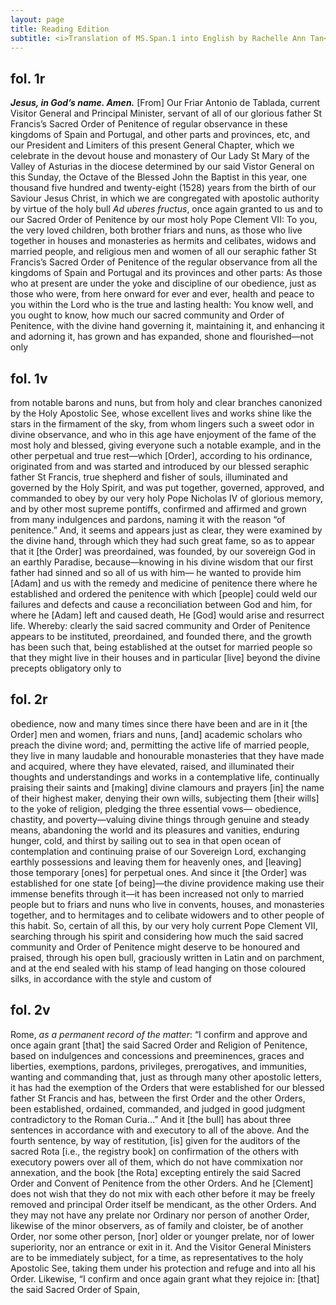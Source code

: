 ```yaml
---
layout: page
title: Reading Edition
subtitle: <i>Translation of MS.Span.1 into English by Rachelle Ann Tan</i>
---
```


## fol. 1r
**_Jesus,
in God’s name. Amen._**
\[From\] Our Friar Antonio
de Tablada, current Visitor General and
Principal Minister, servant of all of our glorious father St Francis’s
Sacred Order of Penitence of regular 
observance in these kingdoms of Spain and
Portugal, and other parts and provinces, etc, and our President
and Limiters of this present General Chapter, which we celebrate
in the devout house and monastery of Our Lady St
Mary of the Valley of Asturias in the diocese determined by our said
Vistor General on this Sunday, the Octave of the Blessed
John the Baptist in this year, one thousand five hundred and 
twenty-eight (1528) years from the birth of our Saviour Jesus Christ,
in which we are congregated with apostolic authority
by virtue of the holy bull _Ad uberes fructus_, once again
granted to us and to our Sacred Order of Penitence by our
most holy Pope Clement VII: 
To you, the very loved children, both brother friars and nuns, as those who
live together in houses and monasteries as hermits
and celibates, widows and married people, and religious men
and women of all our seraphic father St Francis’s Sacred Order of Penitence 
of the regular observance from all the kingdoms of Spain and Portugal 
and its provinces and other parts: 
As those who at present are under the yoke and
discipline of our obedience, just as those who were, from here onward
for ever and ever, health and peace to you within the Lord who is the true and
lasting health: 
You know well, and you ought to know, how much our
sacred community and Order of Penitence, with the divine hand governing it,
maintaining it, and enhancing it and adorning
it, has grown and has expanded, shone and flourished—not only

## fol. 1v
from notable barons and nuns, but from holy and clear
branches canonized by the Holy Apostolic See, whose
excellent lives and works shine like the
stars in the firmament of the sky, from whom lingers such a sweet
odor in divine observance, and who in this age have enjoyment of 
the fame of the most holy and blessed, giving everyone such
a notable example, and in the other perpetual and true
rest—which \[Order\], according to his ordinance, originated from and was started
and introduced by our blessed seraphic father St Francis, 
true shepherd and fisher of souls, illuminated and governed by the Holy Spirit,
and was put together, governed, approved, and commanded to obey
by our very holy Pope Nicholas IV of glorious
memory, and by other most supreme pontiffs,
confirmed and affirmed and grown from many indulgences
and pardons, naming it with the reason “of penitence.” And, it seems
and appears just as clear, they were examined by
the divine hand, through which they had such great fame, so as to
appear that it \[the Order\] was preordained, was founded, by our sovereign
God in an earthly Paradise, because—knowing in his divine wisdom
that our first father had sinned and so all of us with him—
he wanted to provide him \[Adam\] and us with the remedy and
medicine of penitence there where he established and ordered the penitence
with which \[people\] could weld our failures and defects and cause a
reconciliation between God and him, for where he \[Adam\] left and caused
death, He \[God\] would arise and resurrect life. 
Whereby: clearly the said sacred community and Order of Penitence appears
to be instituted, preordained, and founded there, and the 
growth has been such that, being established at the outset
for married people so that they might live in their houses and in
particular \[live\] beyond the divine precepts obligatory only to

## fol. 2r
obedience, now and many times since there have been and are
in it \[the Order\] men and women, friars and nuns, \[and\] academic
scholars who preach the divine word; and, permitting
the active life of married people, they live in many laudable
and honourable monasteries that they have made and acquired, where
they have elevated, raised, and illuminated their thoughts
and understandings and works in a contemplative life,
continually praising their saints and \[making\] divine
clamours and prayers \[in\] the name of their highest maker,
denying their own wills, subjecting them \[their wills\]
to the yoke of religion, pledging the three essential vows—
obedience, chastity, and poverty—valuing
divine things through genuine and steady means, abandoning
the world and its pleasures and vanities, enduring hunger,
cold, and thirst by sailing out to sea in that open ocean of contemplation
and continuing praise of our Sovereign Lord, exchanging
earthly possessions and leaving them for heavenly ones,
and \[leaving\] those temporary \[ones\] for perpetual ones. And since it \[the Order\] 
was established for one state \[of being\]—the divine providence
making use their immense benefits through it—it has been 
increased not only to married people but to friars
and nuns who live in convents, houses, and monasteries
together, and to hermitages and to celibate widowers
and to other people of this habit. 
So, certain of all this, by our very holy current Pope Clement VII,
searching through his spirit and considering
how much the said sacred community and Order
of Penitence might deserve to be honoured and praised,
through his open bull, graciously written in Latin and on
parchment, and at the end sealed with his stamp of lead hanging on those 
coloured silks, in accordance with the style and custom of

## fol. 2v
Rome, _as a permanent record of the matter_: “I confirm and
approve and once again grant \[that\] the said Sacred Order
and Religion of Penitence, based on indulgences and concessions
and preeminences, graces and liberties, exemptions,
pardons, privileges, prerogatives, and immunities, 
wanting and commanding that, just as through many other 
apostolic letters, it has had the exemption of the Orders that were 
established for our blessed father St Francis and has, between the first Order 
and the other Orders, been established, ordained, commanded, and judged 
in good judgment contradictory to the Roman Curia…” And it \[the bull\] 
has about three sentences in accordance with and executory to all
of the above. And the fourth sentence, by way of restitution, \[is\] given
for the auditors of the sacred Rota \[i.e., the registry book\] on confirmation
of the others with executory powers over all of them, which
do not have commixation nor annexation, and the book \[the Rota\] excepting entirely
the said Sacred Order and Convent of Penitence from the other Orders. 
And he \[Clement\] does not wish that they do not mix with each other
before it may be freely removed and principal Order itself be mendicant,
as the other Orders. And they may not have any prelate nor Ordinary nor
person of another Order, likewise of the minor observers,
as of family and cloister, be of another Order, nor
some other person, \[nor\] older or younger prelate, nor of
lower superiority, nor an entrance or exit in it. And 
the Visitor General Ministers are to be immediately subject,
for a time, as representatives to the holy Apostolic See,
taking them under his protection and refuge
and into all his Order. Likewise, “I confirm and once
again grant what they rejoice in: \[that\] the said Sacred Order of Spain,
